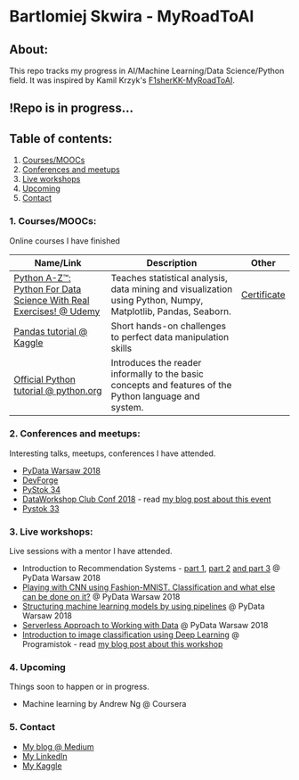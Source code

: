 # Bartlomiej Skwira - MyRoadToAI

## About:
This repo tracks my progress in AI/Machine Learning/Data Science/Python field. It was inspired by Kamil Krzyk's [F1sherKK-MyRoadToAI](https://github.com/FisherKK/F1sherKK-MyRoadToAI).  


## !Repo is in progress...

## Table of contents:

1. [Courses/MOOCs](https://github.com/BartlomiejSkwira/MyRoadToAI#1-courses)
2. [Conferences and meetups](https://github.com/BartlomiejSkwira/MyRoadToAI#2-conferences-and-meetups)
3. [Live workshops](https://github.com/BartlomiejSkwira/MyRoadToAI#3-live-workshops)
4. [Upcoming](https://github.com/BartlomiejSkwira/MyRoadToAI#4-upcoming)
5. [Contact](https://github.com/BartlomiejSkwira/MyRoadToAI#5-contact)


### 1. Courses/MOOCs:
Online courses I have finished

Name/Link | Description |  Other
-----|-------------|------
[Python A-Z™: Python For Data Science With Real Exercises! @ Udemy](https://www.udemy.com/python-coding/learn/v4/overview) | Teaches statistical analysis, data mining and visualization using Python, Numpy, Matplotlib, Pandas, Seaborn. | [Certificate](https://www.udemy.com/certificate/UC-CI7PT7QR)
[Pandas tutorial @ Kaggle](https://www.kaggle.com/learn/pandas) | Short hands-on challenges to perfect data manipulation skills | |
[Official Python tutorial @ python.org](https://docs.python.org/3/tutorial/) | Introduces the reader informally to the basic concepts and features of the Python language and system. | |

### 2. Conferences and meetups:
Interesting talks, meetups, conferences I have attended.
- [PyData Warsaw 2018](https://pydata.org/warsaw2018/)
- [DevForge](https://www.facebook.com/events/2155928724727596/)
- [PyStok 34](https://www.facebook.com/events/161588124780347/)
- [DataWorkshop Club Conf 2018](http://conf.dataworkshop.eu/) - read [my blog post about this event](https://medium.com/@BartekSkwira/data-workshop-club-conf-how-all-it-conferences-should-be-made-1aaff7eb7402)
- [Pystok 33](https://www.facebook.com/pg/PyStok/events/?ref=page_internal)

### 3. Live workshops:
Live sessions with a mentor I have attended.
- Introduction to Recommendation Systems - [part 1](https://pydata.org/warsaw2018/schedule/presentation/58/), [part 2](https://pydata.org/warsaw2018/schedule/presentation/59/) [and part 3](https://pydata.org/warsaw2018/schedule/presentation/60/) @ PyData Warsaw 2018
- [Playing with CNN using Fashion-MNIST. Classification and what else can be done on it?](https://pydata.org/warsaw2018/schedule/presentation/62/)  @ PyData Warsaw 2018
- [Structuring machine learning models by using pipelines](https://pydata.org/warsaw2018/schedule/presentation/45/) @ PyData Warsaw 2018
- [Serverless Approach to Working with Data](https://pydata.org/warsaw2018/schedule/presentation/61/) @ PyData Warsaw 2018
- [Introduction to image classification using Deep Learning](https://bpnt.bialystok.pl/PL/spolecznosc-bpn-t/startup-kalendarz/warsztaty-w-ramach-programistoku-w-bpn-t) @ Programistok - read [my blog post about this workshop](https://blog.goodaudience.com/intro-to-image-classification-with-deep-learning-workshop-with-kamil-krzyk-programistok-78a97ce8cdda?gi=90a0defd296c)

### 4. Upcoming
Things soon to happen or in progress.
- Machine learning by Andrew Ng @ Coursera


### 5. Contact
- [My blog @ Medium](https://medium.com/@BartekSkwira)
- [My LinkedIn](https://www.linkedin.com/in/bartlomiejskwira/)
- [My Kaggle](https://www.kaggle.com/bartekskwira)
